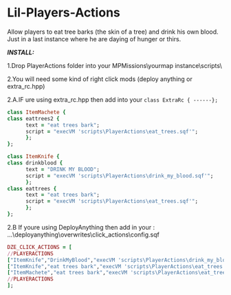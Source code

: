 # Lil-Players-Actions

Allow players to eat tree barks (the skin of a tree)  and drink his own blood.  Just in a last instance where he are daying of hunger or thirs.

***INSTALL:***

1.Drop PlayerActions folder into your MPMissions\yourmap instance\scripts\

2.You will need some kind of right click mods (deploy anything or extra_rc.hpp)

2.A.IF ure using extra_rc.hpp then add into your ```class ExtraRc { ------};```

```ruby
class ItemMachete {
class eattrees2 {
      text = "eat trees bark";
      script = "execVM 'scripts\PlayerActions\eat_trees.sqf'";
      };	
};

class ItemKnife {
class drinkblood {
      text = "DRINK MY BLOOD";
      script = "execVM 'scripts\PlayerActions\drink_my_blood.sqf'";
      };
class eattrees {
      text = "eat trees bark";
      script = "execVM 'scripts\PlayerActions\eat_trees.sqf'";
      };		
};
```

2.B If youre using DeployAnything then add in your : ...\deployanything\overwrites\click_actions\config.sqf
```ruby
DZE_CLICK_ACTIONS = [
//PLAYERACTIONS
["ItemKnife","DrinkMyBlood","execVM 'scripts\PlayerActions\drink_my_blood.sqf';","true"],
["ItemKnife","eat trees bark","execVM 'scripts\PlayerActions\eat_trees.sqf';","true"],
["ItemMachete","eat trees bark","execVM 'scripts\PlayerActions\eat_trees.sqf';","true"],
//PLAYERACTIONS
];
```
